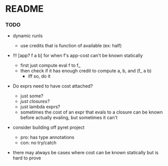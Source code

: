 # README #

### TODO ###

* dynamic runls
    - use credits that is function of available (ex: half)


* !!! [app? f a b] for when f's app-cost can't be known statically
    - first just compute eval f to f_
    - then check if it has enough credit to compute a, b, and (f_ a b)
        + iff so, do it
* Do exprs need to have cost attached?
    - just some? 
    - *just closures?*
    - just lambda exprs? 
    - sometimes the cost of an expr that evals to a closure can be known before actually evaling, but sometimes it can't

* consider building off pyret project
    - pro: has type annotations
    - con: no try/catch
* there may always be cases where cost can be known statically but is hard to prove




















